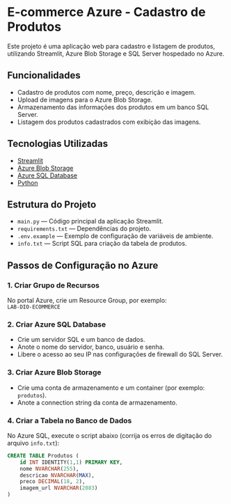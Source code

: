 # E-commerce Azure - Cadastro de Produtos

Este projeto é uma aplicação web para cadastro e listagem de produtos, utilizando Streamlit, Azure Blob Storage e SQL Server hospedado no Azure.

## Funcionalidades

- Cadastro de produtos com nome, preço, descrição e imagem.
- Upload de imagens para o Azure Blob Storage.
- Armazenamento das informações dos produtos em um banco SQL Server.
- Listagem dos produtos cadastrados com exibição das imagens.

## Tecnologias Utilizadas

- [Streamlit](https://streamlit.io/)
- [Azure Blob Storage](https://azure.microsoft.com/en-us/products/storage/blobs/)
- [Azure SQL Database](https://azure.microsoft.com/en-us/products/azure-sql/)
- [Python](https://www.python.org/)

## Estrutura do Projeto

- `main.py` — Código principal da aplicação Streamlit.
- `requirements.txt` — Dependências do projeto.
- `.env.example` — Exemplo de configuração de variáveis de ambiente.
- `info.txt` — Script SQL para criação da tabela de produtos.

## Passos de Configuração no Azure

### 1. Criar Grupo de Recursos

No portal Azure, crie um Resource Group, por exemplo:  
`LAB-DIO-ECOMMERCE`

### 2. Criar Azure SQL Database

- Crie um servidor SQL e um banco de dados.
- Anote o nome do servidor, banco, usuário e senha.
- Libere o acesso ao seu IP nas configurações de firewall do SQL Server.

### 3. Criar Azure Blob Storage

- Crie uma conta de armazenamento e um container (por exemplo: `produtos`).
- Anote a connection string da conta de armazenamento.

### 4. Criar a Tabela no Banco de Dados

No Azure SQL, execute o script abaixo (corrija os erros de digitação do arquivo `info.txt`):

```sql
CREATE TABLE Produtos (
    id INT IDENTITY(1,1) PRIMARY KEY,
    nome NVARCHAR(255),
    descricao NVARCHAR(MAX),
    preco DECIMAL(18, 2),
    imagem_url NVARCHAR(2083)
)
```

